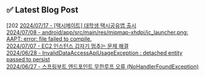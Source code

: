 
## ✅ Latest Blog Post

[202
[2024/07/17 - [택시메이트] 대학생 택시공유앱 출시](https://star-peanuts.tistory.com/131) <br/>
[2024/07/08 - android/app/src/main/res/mipmap-xhdpi/ic_launcher.png: AAPT: error: file failed to compile.](https://star-peanuts.tistory.com/130) <br/>
[2024/07/07 - EC2 인스턴스 갑자기 멈추는 문제 해결](https://star-peanuts.tistory.com/129) <br/>
[2024/06/28 - InvalidDataAccessApiUsageException : detached entity passed to persist](https://star-peanuts.tistory.com/128) <br/>
[2024/06/27 - 스프링부트 엔드포인트 무한루프 오류 (NoHandlerFoundException)](https://star-peanuts.tistory.com/127) <br/>

